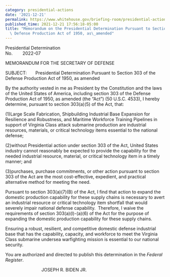 ```yaml
---
category: presidential-actions
date: '2021-12-21'
permalink: https://www.whitehouse.gov/briefing-room/presidential-actions/2021/12/21/memorandum-on-the-presidential-determination-pursuant-to-section-303-of-the-defense-production-act-of-1950-as-amended/
published_time: 2021-12-21 17:56:18-05:00
title: "Memorandum on the Presidential Determination Pursuant to Section 303 of the\
  \ Defense Production Act of 1950, as\_amended"
---
```

 
Presidential Determination  
No.        2022-07 

MEMORANDUM FOR THE SECRETARY OF DEFENSE  
  
SUBJECT:       Presidential Determination Pursuant to Section 303 of the
Defense Production Act of 1950, as amended  
  
  
By the authority vested in me as President by the Constitution and the
laws of the United States of America, including section 303 of the
Defense Production Act of 1950, as amended (the “Act”) (50 U.S.C. 4533),
I hereby determine, pursuant to section 303(a)(5) of the Act, that:  
  
(1)Large Scale Fabrication, Shipbuilding Industrial Base Expansion for
Resilience and Robustness, and Maritime Workforce Training Pipelines in
support of Virginia Class attack submarine production are industrial
resources, materials, or critical technology items essential to the
national defense;  
  
(2)without Presidential action under section 303 of the Act, United
States industry cannot reasonably be expected to provide the capability
for the needed industrial resource, material, or critical technology
item in a timely manner; and  
  
(3)purchases, purchase commitments, or other action pursuant to section
303 of the Act are the most cost-effective, expedient, and practical
alternative method for meeting the need.  
  
Pursuant to section 303(a)(7)(B) of the Act, I find that action to
expand the domestic production capability for these supply chains is
necessary to avert an industrial resource or critical technology item
shortfall that would severely impair national defense capability.
 Therefore, I waive the requirements of section 303(a)(l)-(a)(6) of the
Act for the purpose of expanding the domestic production capability for
these supply chains.  
  
Ensuring a robust, resilient, and competitive domestic defense
industrial base that has the capability, capacity, and workforce to meet
the Virginia Class submarine undersea warfighting mission is essential
to our national security.  
  
You are authorized and directed to publish this determination in the
*Federal Register*.  
  
  

  
                             JOSEPH R. BIDEN JR.
